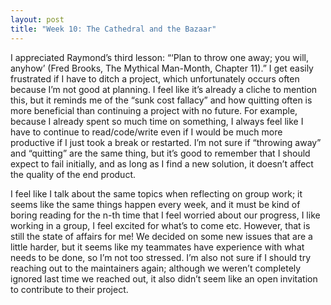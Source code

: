```yaml
---
layout: post
title: "Week 10: The Cathedral and the Bazaar"
---
```

I appreciated Raymond’s third lesson: “‘Plan to throw one away; you will, anyhow’ (Fred Brooks, The Mythical Man-Month, Chapter 11).” I get easily frustrated if I have to ditch a project, which unfortunately occurs often because I’m not good at planning. I feel like it’s already a cliche to mention this, but it reminds me of the “sunk cost fallacy” and how quitting often is more beneficial than continuing a project with no future. For example, because I already spent so much time on something, I always feel like I have to continue to read/code/write even if I would be much more productive if I just took a break or restarted. I’m not sure if “throwing away” and “quitting” are the same thing, but it’s good to remember that I should expect to fail initially, and as long as I find a new solution, it doesn’t affect the quality of the end product. 

<!--more-->

I feel like I talk about the same topics when reflecting on group work; it seems like the same things happen every week, and it must be kind of boring reading for the n-th time that I feel worried about our progress, I like working in a group, I feel excited for what’s to come etc. However, that is still the state of affairs for me! We decided on some new issues that are a little harder, but it seems like my teammates have experience with what needs to be done, so I’m not too stressed. I’m also not sure if I should try reaching out to the maintainers again; although we weren’t completely ignored last time we reached out, it also didn’t seem like an open invitation to contribute to their project. 
